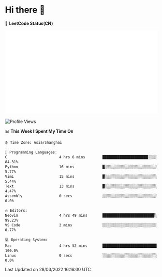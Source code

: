 # Hi there 👋

📝 **LeetCode Status(CN)**

![wsmbsbbz's LeetCode status](https://github.com/wsmbsbbz/wsmbsbbz/blob/main/status.svg)

<!--
**wsmbsbbz/wsmbsbbz** is a ✨ _special_ ✨ repository because its `README.md` (this file) appears on your GitHub profile.

Here are some ideas to get you started:

- 🔭 I’m currently working on ...
- 🌱 I’m currently learning ...
- 👯 I’m looking to collaborate on ...
- 🤔 I’m looking for help with ...
- 💬 Ask me about ...
- 📫 How to reach me: ...
- 😄 Pronouns: ...
- ⚡ Fun fact: ...
-->
<!--START_SECTION:waka-->
![Profile Views](http://img.shields.io/badge/Profile%20Views-0-blue)

📊 **This Week I Spent My Time On** 

```text
⌚︎ Time Zone: Asia/Shanghai

💬 Programming Languages: 
C                        4 hrs 6 mins        █████████████████████░░░░   84.31% 
Python                   16 mins             █░░░░░░░░░░░░░░░░░░░░░░░░   5.77% 
VimL                     15 mins             █░░░░░░░░░░░░░░░░░░░░░░░░   5.44% 
Text                     13 mins             █░░░░░░░░░░░░░░░░░░░░░░░░   4.47% 
Assembly                 0 secs              ░░░░░░░░░░░░░░░░░░░░░░░░░   0.0%

🔥 Editors: 
Neovim                   4 hrs 49 mins       ████████████████████████░   99.23% 
VS Code                  2 mins              ░░░░░░░░░░░░░░░░░░░░░░░░░   0.77%

💻 Operating System: 
Mac                      4 hrs 52 mins       █████████████████████████   100.0% 
Linux                    0 secs              ░░░░░░░░░░░░░░░░░░░░░░░░░   0.0%

```


 Last Updated on 28/03/2022 16:16:00 UTC
<!--END_SECTION:waka-->
